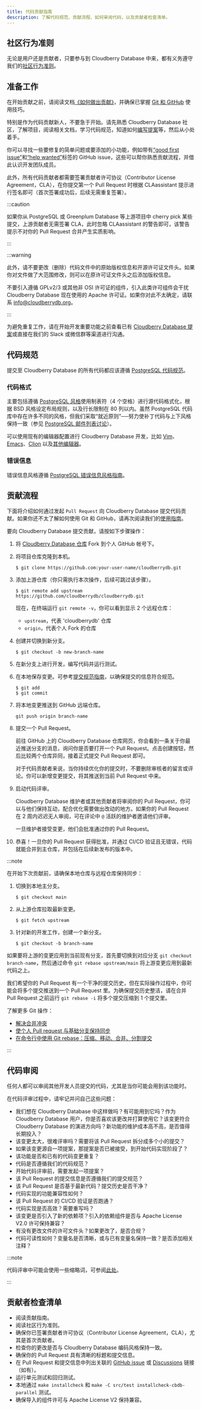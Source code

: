 ```yaml
---
title: 代码贡献指南
description: 了解代码规范、贡献流程、如何审阅代码，以及贡献者检查清单。
---
```


## 社区行为准则

无论是用户还是贡献者，只要参与到 Cloudberry Database 中来，都有义务遵守我们的[社区行为准则](../community/coc)。

## 准备工作

在开始贡献之前，请阅读文档[《如何做出贡献》](/contribute/how-to-contribute)，并确保已掌握 [Git 和 GitHub](/contribute/git) 使用技巧。

特别是作为代码贡献新人，不要急于开始。请先熟悉 Cloudberry Database 社区，了解项目，阅读相关文档，学习代码规范，知道如何[编写提案](./proposal)等，然后从小处着手。

你可以寻找一些要修复的简单问题或要添加的小功能，例如带有[“good first issue”](https://github.com/cloudberrydb/cloudberrydb/issues?q=is%3Aopen+is%3Aissue+label%3A%22good+first+issue%22)和[“help wanted”](https://github.com/cloudberrydb/cloudberrydb/issues?q=is%3Aopen+is%3Aissue+label%3A%22help+wanted%22)标签的 GitHub issue，这些可以帮你熟悉贡献流程，并借此认识开发团队成员。

此外，所有代码贡献者都需要签署贡献者许可协议（Contributor
License Agreement，CLA），在你提交第一个 Pull Request 时根据 CLAassistant 提示进行签名即可（首次签署成功后，后续无需重复签署）。

:::caution

如果你从 PostgreSQL 或 Greenplum Database 等上游项目中 cherry pick 某些提交，上游贡献者无需签署 CLA，此时忽略 CLAassistant 的警告即可，该警告提示不对你的 Pull Request 合并产生实质影响。

:::

:::warning

此外，请不要更改（删除）代码文件中的原始版权信息和开源许可证文件头。如果你对文件做了大范围修改，则可以在原许可证文件头之后添加版权信息。

不要引入遵循 GPLv2/3 或其他非 OSI 许可证的组件，引入此类许可组件会干扰 Cloudberry Database 现在使用的 Apache 许可证。如果你对此不太确定，请联系 info@cloudberrydb.org。

:::

为避免重复工作，请在开始开发重要功能之前查看已有 [Cloudberry Database 提案](./proposal)或直接在我们的 Slack 或微信群等渠道进行沟通。

## 代码规范

提交至 Cloudberry Database 的所有代码都应该遵循 [PostgreSQL 代码规范](https://www.postgresql.org/docs/current/source.html)。

### 代码格式

主要包括遵循 [PostgreSQL 风格](https://www.postgresql.org/docs/current/source-format.html)使用制表符（4 个空格）进行源代码格式化，根据 BSD 风格设定布局规则，以及行长限制在 80 列以内。虽然 PostgreSQL 代码库中存在许多不同的风格，但我们采取“就近原则”──努力使补丁代码与上下风格保持一致（参见 [PostgreSQL 邮件列表讨论](https://www.postgresql.org/message-id/16342.1221133325%40sss.pgh.pa.us)）。

可以使用现有的编辑器配置进行 Cloudberry Database 开发，比如 [Vim](https://github.com/cloudberrydb/cloudberrydb/blob/main/src/tools/editors/vim.samples)、[Emacs](https://github.com/cloudberrydb/cloudberrydb/blob/main/src/tools/editors/emacs.samples)、[Clion](https://github.com/cloudberrydb/cloudberrydb/blob/main/src/tools/editors/clion.xml) 以及[其他编辑器](https://github.com/cloudberrydb/cloudberrydb/blob/main/.editorconfig)。

### 错误信息

错误信息风格遵循 [PostgreSQL 错误信息风格指南](https://www.postgresql.org/docs/current/error-style-guide.html)。

## 贡献流程

下面将介绍如何通过发起 `Pull Request` 向 Cloudberry Database 提交代码贡献。如果你还不太了解如何使用 Git 和 GitHub，请再次阅读我们的[使用指南](./git)。

要向 Cloudberry Database 提交贡献，请按如下步骤操作：

1. 将 [Cloudberry Database 仓库](https://github.com/cloudberrydb/cloudberrydb) Fork 到个人 GitHub 帐号下。

2. 将项目仓库克隆到本机。

    ```
    $ git clone https://github.com:your-user-name/cloudberrydb.git
    ```

3. 添加上游仓库（你只需执行本次操作，后续可跳过该步骤）。

    ```
    $ git remote add upstream https://github.com/cloudberrydb/cloudberrydb.git
    ```    

    现在，在终端运行 `git remote -v`，你可以看到显示 2 个远程仓库：

    * `upstream`，代表 'cloudberrydb' 仓库
    * `origin`，代表个人 Fork 的仓库

4. 创建并切换到新分支。

    ```
    $ git checkout -b new-branch-name
    ```

5. 在新分支上进行开发，编写代码并运行测试。

6. 在本地保存变更。可参考[提交规范指南](./git#commit-conventions)，以确保提交的信息符合规范。

    ```
    $ git add
    $ git commit
    ```

7. 将本地变更推送到 GitHub 远端仓库。

    ```
    git push origin branch-name
    ```

8. 提交一个 Pull Request。
   
    前往 GitHub 上的 Cloudberry Database 仓库网页，你会看到一条关于你最近推送分支的消息，询问你是否要打开一个 Pull Request。点击创建按钮，然后比较两个仓库异同，接着正式提交 Pull Request 即可。

    对于代码贡献者来说，当你持续优化你的提交时，不要删除审核者的留言或评论。你可以新增变更提交，将其推送到当前 Pull Request 中来。

9.  启动代码评审。

    Cloudberry Database 维护者或其他贡献者将审阅你的 Pull Request，你可以与他们保持互动，配合优化需要做出改动的地方。如果你的 Pull Request 在 2 周内迟迟无人审阅，可在评论中 `@` 活跃的维护者邀请他们评审。

    一旦维护者接受变更，他们会批准通过你的 Pull Request。

10. 恭喜！一旦你的 Pull Request 获得批准，并通过 CI/CD 验证且无错误，代码就能合并到主仓库，并包括在后续新发布的版本中。

:::note

在开始下次贡献前，请确保本地仓库与远程仓库保持同步：

1. 切换到本地主分支。

    ```
    $ git checkout main
    ```

2. 从上游仓库拉取最新变更。

    ```
    $ git fetch upstream
    ```

3. 针对新的开发工作，创建一个新分支。

    ```
    $ git checkout -b branch-name
    ```

如果要将上游的变更应用到当前现有分支，首先要切换到对应分支 `git checkout branch-name`，然后通过命令 `git rebase upstream/main` 将上游变更应用到最新代码之上。

我们希望你的 Pull Request 有一个干净的提交历史，但在实际操作过程中，你可能会将多个提交推送到一个 Pull Request 里。为确保提交历史整洁，请在合并 Pull Request 之前运行 `git rebase -i` 将多个提交压缩到 1 个提交里。

了解更多 Git 操作：

* [解决合并冲突](https://help.github.com/articles/resolving-a-merge-conflict-using-the-command-line/)
* [使个人 Pull request 与基础分支保持同步](https://docs.github.com/en/pull-requests/collaborating-with-pull-requests/proposing-changes-to-your-work-with-pull-requests/keeping-your-pull-request-in-sync-with-the-base-branch)
* [在命令行中使用 Git rebase：压缩、移动、合并、分割提交](https://docs.github.com/en/get-started/using-git/using-git-rebase-on-the-command-line)

:::

## 代码审阅

任何人都可以审阅其他开发人员提交的代码，尤其是当你可能会用到该功能时。

在代码评审过程中，请牢记并问自己这些问题：

- 我们想在 Cloudberry Database 中这样做吗？有可能用到它吗？作为 Cloudberry Database 用户，你是否喜欢该更改并打算使用它？该变更符合 Cloudberry Database 的演进方向吗？新功能的维护成本高不高，是否值得长期投入？
- 该变更太大，很难评审吗？需要将该 Pull Request 拆分成多个小的提交？
- 如果该变更源自一项提案，那提案是否已被接受，到开始代码实现阶段了？
- 该功能是否和已有的代码变更重复？
- 代码是否遵循我们的代码规范？
- 开始代码评审前，需要发起一项提案？
- 该 Pull Request 的提交信息是否遵循我们的提交规范？
- 该 Pull Request 是否基于最新代码？提交历史是否干净？
- 代码实现的功能兼容性如何？
- 该 Pull Request 的 CI/CD 验证是否跑通？
- 代码实现是否高效？需要重写吗？
- 该变更是否引入了新的依赖项？引入的依赖组件是否与 Apache License V2.0 许可保持兼容？
- 有没有更改文件的许可文件头？如果更改了，是否合规？
- 代码可读性如何？变量名是否清晰，或与已有变量名保持一致？是否添加相关注释？

:::note

代码评审中可能会使用一些缩略词，可参阅[此处](./git#acronyms-and-abbreviations)。

:::

## 贡献者检查清单

* 阅读贡献指南。
* 阅读社区行为准则。
* 确保你已签署贡献者许可协议（Contributor License Agreement，CLA），尤其是首次贡献者。
* 检查你的更改是否与 Cloudberry Database 编码风格保持一致。
* 确保你的 Pull Request 具有清晰的标题和提交信息。
* 在 Pull Request 和提交信息中列出关联的 [GitHub
  issue](https://github.com/cloudberrydb/cloudberrydb/issues) 或
  [Discussions](https://github.com/orgs/cloudberrydb/discussions) 链接（如有）。
* 运行单元测试和回归测试。
* 本地通过 `make installcheck` 和 `make -C src/test installcheck-cbdb-parallel` 测试。
* 确保导入的组件许可与 Apache License V2 保持兼容。